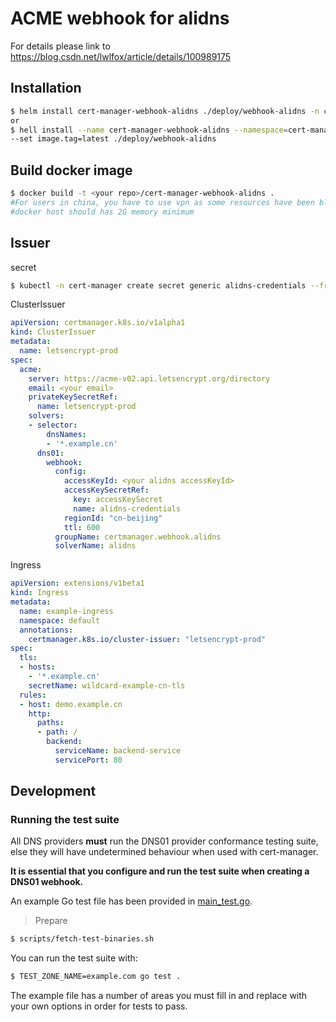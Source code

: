 # ACME webhook for alidns
For details please link to 
https://blog.csdn.net/lwlfox/article/details/100989175

## Installation

```bash
$ helm install cert-manager-webhook-alidns ./deploy/webhook-alidns -n cert-man
or 
$ hell install --name cert-manager-webhook-alidns --namespace=cert-manager --set image.repository=<your repo>/cert-manager-webhook-alidns \
--set image.tag=latest ./deploy/webhook-alidns

```
## Build  docker image
```bash
$ docker build -t <your repo>/cert-manager-webhook-alidns . 
#For users in china, you have to use vpn as some resources have been blocked in china 
#docker host should has 2G memory minimum
```
## Issuer

secret

```bash
$ kubectl -n cert-manager create secret generic alidns-credentials --from-literal=accessKeySecret='your alidns accesskeySecret'
```

ClusterIssuer

```yaml
apiVersion: certmanager.k8s.io/v1alpha1
kind: ClusterIssuer
metadata:
  name: letsencrypt-prod
spec:
  acme:
    server: https://acme-v02.api.letsencrypt.org/directory
    email: <your email>
    privateKeySecretRef:
      name: letsencrypt-prod
    solvers:
    - selector: 
        dnsNames:
        - '*.example.cn'
      dns01:
        webhook:
          config:
            accessKeyId: <your alidns accessKeyId>
            accessKeySecretRef:
              key: accessKeySecret
              name: alidns-credentials
            regionId: "cn-beijing"
            ttl: 600
          groupName: certmanager.webhook.alidns
          solverName: alidns
```

Ingress

```yaml
apiVersion: extensions/v1beta1
kind: Ingress
metadata:
  name: example-ingress
  namespace: default
  annotations:
    certmanager.k8s.io/cluster-issuer: "letsencrypt-prod"
spec:
  tls:
  - hosts:
    - '*.example.cn'
    secretName: wildcard-example-cn-tls
  rules:
  - host: demo.example.cn
    http:
      paths:
      - path: /
        backend:
          serviceName: backend-service
          servicePort: 80
```

## Development

### Running the test suite



All DNS providers **must** run the DNS01 provider conformance testing suite,
else they will have undetermined behaviour when used with cert-manager.

**It is essential that you configure and run the test suite when creating a
DNS01 webhook.**

An example Go test file has been provided in [main_test.go]().

> Prepare

```bash
$ scripts/fetch-test-binaries.sh
```

You can run the test suite with:

```bash
$ TEST_ZONE_NAME=example.com go test .
```

The example file has a number of areas you must fill in and replace with your
own options in order for tests to pass.
